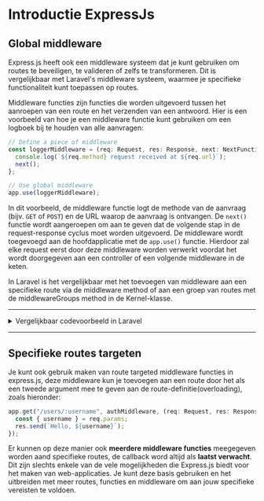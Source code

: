 # Introductie ExpressJs

## Global middleware

Express.js heeft ook een middleware systeem dat je kunt gebruiken om routes te beveiligen, te valideren of zelfs te transformeren. Dit is vergelijkbaar met Laravel's middleware systeem, waarmee je specifieke functionaliteit kunt toepassen op routes.

Middleware functies zijn functies die worden uitgevoerd tussen het aanroepen van een route en het verzenden van een antwoord. Hier is een voorbeeld van hoe je een middleware functie kunt gebruiken om een logboek bij te houden van alle aanvragen:

```javascript
// Define a piece of middleware
const loggerMiddleware = (req: Request, res: Response, next: NextFunction) => {
  console.log(`${req.method} request received at ${req.url}`);
  next();
};

// Use global middleware
app.use(loggerMiddleware);
```

In dit voorbeeld, de middleware functie logt de methode van de aanvraag (bijv. `GET` of `POST`) en de URL waarop de aanvraag is ontvangen. De `next()` functie wordt aangeroepen om aan te geven dat de volgende stap in de request-response cyclus moet worden uitgevoerd.
De middleware wordt toegevoegd aan de hoofdapplicatie met de `app.use()` functie. Hierdoor zal elke request eerst door deze middleware worden verwerkt voordat het wordt doorgegeven aan een controller of een volgende middleware in de keten.

In Laravel is het vergelijkbaar met het toevoegen van middleware aan een specifieke route via de middleware method of aan een groep van routes met de middlewareGroups method in de Kernel-klasse.

<hr />
<details>
  <summary>Vergelijkbaar codevoorbeeld in Laravel</summary>

```php

class LoggerMiddleware
{
    public function handle($request, Closure $next)
    {
        Log::info("{$request->method()} request received at {$request->url()}");

        return $next($request);
    }
}

```

</details>
<hr />

## Specifieke routes targeten

Je kunt ook gebruik maken van route targeted middleware functies in express.js, deze middleware kun je toevoegen aan een route door het als een tweede argument mee te geven aan de route-definitie(overloading), zoals hieronder:

```javascript
app.get("/users/:username", authMiddleware, (req: Request, res: Response) => {
  const { username } = req.params;
  res.send(`Hello, ${username}`);
});
```

Er kunnen op deze manier ook **meerdere middleware functies** meegegeven worden aand specifieke routes, de callback word altijd als **laatst verwacht**.
Dit zijn slechts enkele van de vele mogelijkheden die Express.js biedt voor het maken van web-applicaties. Je kunt deze basis gebruiken en het uitbreiden met meer routes, functies en middleware om aan jouw specifieke vereisten te voldoen.
